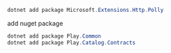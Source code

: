 ```powershell
dotnet add package Microsoft.Extensions.Http.Polly
```

add nuget package
```powershell
dotnet add package Play.Common
dotnet add package Play.Catalog.Contracts
```